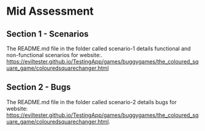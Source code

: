 # Mid Assessment

## Section 1 - Scenarios
The README.md file in the folder called scenario-1 details functional and non-functional scenarios for website:.
https://eviltester.github.io/TestingApp/games/buggygames/the_coloured_square_game/colouredsquarechanger.html

## Section 2 - Bugs
The README.md file in the folder called scenario-2 details bugs for website: 
https://eviltester.github.io/TestingApp/games/buggygames/the_coloured_square_game/colouredsquarechanger.html.

